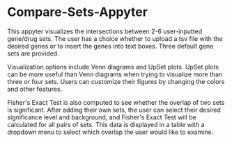 # Compare-Sets-Appyter
This appyter visualizes the intersections between 2-6 user-inputted gene/drug sets. The user has a choice whether to upload a tsv file with the desired genes or to insert the genes into text boxes. Three default gene sets are provided. 

Visualization options include Venn diagrams and UpSet plots. UpSet plots can be more useful than Venn diagrams when trying to visualize more than three or four sets. Users can customize their figures by changing the colors and other features. 

Fisher's Exact Test is also computed to see whether the overlap of two sets is significant. After adding their own sets, the user can select their desired significance level and background, and Fisher's Exact Test will be calculated for all pairs of sets. This data is displayed in a table with a dropdown menu to select which overlap the user would like to examine. 
